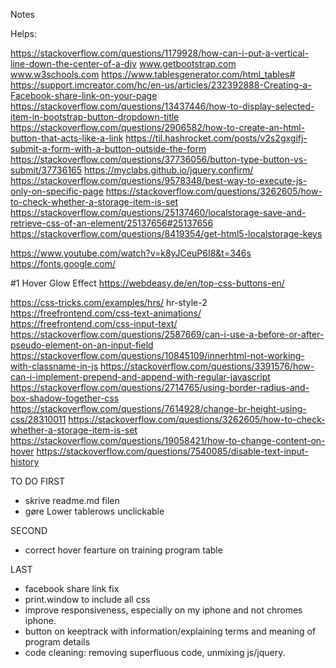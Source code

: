 Notes

Helps: 

https://stackoverflow.com/questions/1179928/how-can-i-put-a-vertical-line-down-the-center-of-a-div
www.getbootstrap.com
www.w3schools.com
https://www.tablesgenerator.com/html_tables#
https://support.imcreator.com/hc/en-us/articles/232392888-Creating-a-Facebook-share-link-on-your-page
https://stackoverflow.com/questions/13437446/how-to-display-selected-item-in-bootstrap-button-dropdown-title
https://stackoverflow.com/questions/2906582/how-to-create-an-html-button-that-acts-like-a-link
https://til.hashrocket.com/posts/v2s2gxgifj-submit-a-form-with-a-button-outside-the-form
https://stackoverflow.com/questions/37736056/button-type-button-vs-submit/37736165
https://myclabs.github.io/jquery.confirm/
https://stackoverflow.com/questions/9578348/best-way-to-execute-js-only-on-specific-page
https://stackoverflow.com/questions/3262605/how-to-check-whether-a-storage-item-is-set
https://stackoverflow.com/questions/25137460/localstorage-save-and-retrieve-css-of-an-element/25137656#25137656
https://stackoverflow.com/questions/8419354/get-html5-localstorage-keys

https://www.youtube.com/watch?v=k8yJCeuP6I8&t=346s
https://fonts.google.com/

#1 Hover Glow Effect https://webdeasy.de/en/top-css-buttons-en/

https://css-tricks.com/examples/hrs/ hr-style-2
https://freefrontend.com/css-text-animations/
https://freefrontend.com/css-input-text/
https://stackoverflow.com/questions/2587669/can-i-use-a-before-or-after-pseudo-element-on-an-input-field
https://stackoverflow.com/questions/10845109/innerhtml-not-working-with-classname-in-js
https://stackoverflow.com/questions/3391576/how-can-i-implement-prepend-and-append-with-regular-javascript
https://stackoverflow.com/questions/2714765/using-border-radius-and-box-shadow-together-css
https://stackoverflow.com/questions/7614928/change-br-height-using-css/28310011
https://stackoverflow.com/questions/3262605/how-to-check-whether-a-storage-item-is-set
https://stackoverflow.com/questions/19058421/how-to-change-content-on-hover
https://stackoverflow.com/questions/7540085/disable-text-input-history

TO DO 
FIRST
- skrive readme.md filen
- gøre Lower tablerows unclickable

SECOND
- correct hover fearture on training program table

LAST
- facebook share link fix
- print.window to include all css
- improve responsiveness, especially on my iphone and not chromes iphone.
- button on keeptrack with information/explaining terms and meaning of program details
- code cleaning: removing superfluous code, unmixing js/jquery.